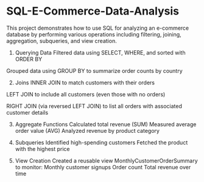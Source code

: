 # SQL-E-Commerce-Data-Analysis
This project demonstrates how to use SQL for analyzing an e-commerce database by performing various operations including filtering, joining, aggregation, subqueries, and view creation.

1. Querying Data
Filtered data using SELECT, WHERE, and sorted with ORDER BY

Grouped data using GROUP BY to summarize order counts by country

2. Joins
INNER JOIN to match customers with their orders

LEFT JOIN to include all customers (even those with no orders)

RIGHT JOIN (via reversed LEFT JOIN) to list all orders with associated customer details

3. Aggregate Functions
Calculated total revenue (SUM)
Measured average order value (AVG)
Analyzed revenue by product category

4. Subqueries
Identified high-spending customers
Fetched the product with the highest price

5. View Creation
Created a reusable view MonthlyCustomerOrderSummary to monitor:
Monthly customer signups
Order count
Total revenue over time
